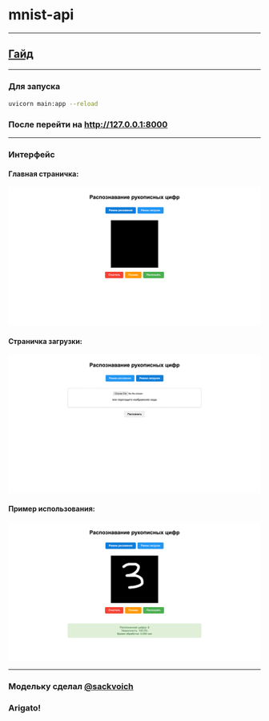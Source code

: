 # mnist-api

---

## [Гайд](./How-to-do)

---

### Для запуска
```bash
uvicorn main:app --reload
```

### После перейти на http://127.0.0.1:8000

---

### Интерфейс
#### Главная страничка:
![img_default.png](./img/img_default.png)

#### Страничка загрузки:
![img_upload.png](./img/img_upload.png)

#### Пример использования:
![img_example.png](./img/img_example.png)

---

### Модельку сделал <a href="https://github.com/sackvoich">@sackvoich</a>
### Arigato!